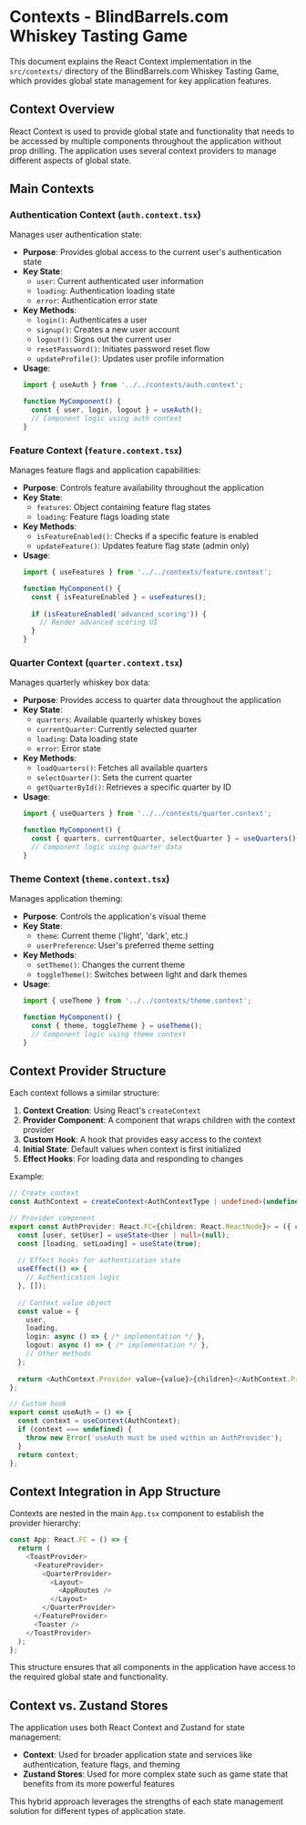 # Contexts - BlindBarrels.com Whiskey Tasting Game

This document explains the React Context implementation in the `src/contexts/` directory of the BlindBarrels.com Whiskey Tasting Game, which provides global state management for key application features.

## Context Overview

React Context is used to provide global state and functionality that needs to be accessed by multiple components throughout the application without prop drilling. The application uses several context providers to manage different aspects of global state.

## Main Contexts

### Authentication Context (`auth.context.tsx`)

Manages user authentication state:

- **Purpose**: Provides global access to the current user's authentication state
- **Key State**:
  - `user`: Current authenticated user information
  - `loading`: Authentication loading state
  - `error`: Authentication error state
- **Key Methods**:
  - `login()`: Authenticates a user
  - `signup()`: Creates a new user account
  - `logout()`: Signs out the current user
  - `resetPassword()`: Initiates password reset flow
  - `updateProfile()`: Updates user profile information
- **Usage**:
  ```typescript
  import { useAuth } from '../../contexts/auth.context';
  
  function MyComponent() {
    const { user, login, logout } = useAuth();
    // Component logic using auth context
  }
  ```

### Feature Context (`feature.context.tsx`)

Manages feature flags and application capabilities:

- **Purpose**: Controls feature availability throughout the application
- **Key State**:
  - `features`: Object containing feature flag states
  - `loading`: Feature flags loading state
- **Key Methods**:
  - `isFeatureEnabled()`: Checks if a specific feature is enabled
  - `updateFeature()`: Updates feature flag state (admin only)
- **Usage**:
  ```typescript
  import { useFeatures } from '../../contexts/feature.context';
  
  function MyComponent() {
    const { isFeatureEnabled } = useFeatures();
    
    if (isFeatureEnabled('advanced_scoring')) {
      // Render advanced scoring UI
    }
  }
  ```

### Quarter Context (`quarter.context.tsx`)

Manages quarterly whiskey box data:

- **Purpose**: Provides access to quarter data throughout the application
- **Key State**:
  - `quarters`: Available quarterly whiskey boxes
  - `currentQuarter`: Currently selected quarter
  - `loading`: Data loading state
  - `error`: Error state
- **Key Methods**:
  - `loadQuarters()`: Fetches all available quarters
  - `selectQuarter()`: Sets the current quarter
  - `getQuarterById()`: Retrieves a specific quarter by ID
- **Usage**:
  ```typescript
  import { useQuarters } from '../../contexts/quarter.context';
  
  function MyComponent() {
    const { quarters, currentQuarter, selectQuarter } = useQuarters();
    // Component logic using quarter data
  }
  ```

### Theme Context (`theme.context.tsx`)

Manages application theming:

- **Purpose**: Controls the application's visual theme
- **Key State**:
  - `theme`: Current theme ('light', 'dark', etc.)
  - `userPreference`: User's preferred theme setting
- **Key Methods**:
  - `setTheme()`: Changes the current theme
  - `toggleTheme()`: Switches between light and dark themes
- **Usage**:
  ```typescript
  import { useTheme } from '../../contexts/theme.context';
  
  function MyComponent() {
    const { theme, toggleTheme } = useTheme();
    // Component logic using theme context
  }
  ```

## Context Provider Structure

Each context follows a similar structure:

1. **Context Creation**: Using React's `createContext`
2. **Provider Component**: A component that wraps children with the context provider
3. **Custom Hook**: A hook that provides easy access to the context
4. **Initial State**: Default values when context is first initialized
5. **Effect Hooks**: For loading data and responding to changes

Example:
```typescript
// Create context
const AuthContext = createContext<AuthContextType | undefined>(undefined);

// Provider component
export const AuthProvider: React.FC<{children: React.ReactNode}> = ({ children }) => {
  const [user, setUser] = useState<User | null>(null);
  const [loading, setLoading] = useState(true);
  
  // Effect hooks for authentication state
  useEffect(() => {
    // Authentication logic
  }, []);
  
  // Context value object
  const value = {
    user,
    loading,
    login: async () => { /* implementation */ },
    logout: async () => { /* implementation */ },
    // Other methods
  };
  
  return <AuthContext.Provider value={value}>{children}</AuthContext.Provider>;
};

// Custom hook
export const useAuth = () => {
  const context = useContext(AuthContext);
  if (context === undefined) {
    throw new Error('useAuth must be used within an AuthProvider');
  }
  return context;
};
```

## Context Integration in App Structure

Contexts are nested in the main `App.tsx` component to establish the provider hierarchy:

```typescript
const App: React.FC = () => {
  return (
    <ToastProvider>
      <FeatureProvider>
        <QuarterProvider>
          <Layout>
            <AppRoutes />
          </Layout>
        </QuarterProvider>
      </FeatureProvider>
      <Toaster />
    </ToastProvider>
  );
};
```

This structure ensures that all components in the application have access to the required global state and functionality.

## Context vs. Zustand Stores

The application uses both React Context and Zustand for state management:

- **Context**: Used for broader application state and services like authentication, feature flags, and theming
- **Zustand Stores**: Used for more complex state such as game state that benefits from its more powerful features

This hybrid approach leverages the strengths of each state management solution for different types of application state.
